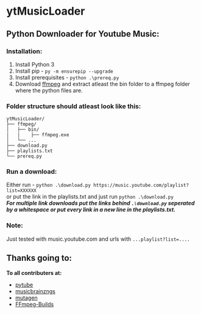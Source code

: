 ﻿# ytMusicLoader
## Python Downloader for  Youtube Music:
### Installation:
1. Install Python 3
1. Install pip - ```py -m ensurepip --upgrade```
1. Install prerequisites - ```python .\prereq.py```
1. Download [ffmpeg](https://github.com/BtbN/FFmpeg-Builds/releases) and extract atleast the bin folder to a ffmpeg folder where the python files are.

### Folder structure should atleast look like this:
```
ytMusicLoader/
├── ffmpeg/
│   ├── bin/
|   |    ├── ffmpeg.exe
│   └── ...
├── download.py
├── playlists.txt
└── prereq.py
```

### Run a download:
Either run - ```python .\download.py https://music.youtube.com/playlist?list=XXXXXX```  
or put the link in the playlists.txt and just run ```python .\download.py```  
**_For multiple link downloads put the links behind ```.\download.py``` seperated by a whitespace or put every link in a new line in the playlists.txt._**  

### Note:
Just tested with music.youtube.com and urls with ```...playlist?list=....```

## Thanks going to:
**To all contributers at:**
* [pytube](https://github.com/pytube/pytube)
* [musicbrainzngs](https://github.com/alastair/python-musicbrainzngs)
* [mutagen](https://github.com/quodlibet/mutagen)
* [FFmpeg-Builds](https://github.com/BtbN/FFmpeg-Builds/releases)

